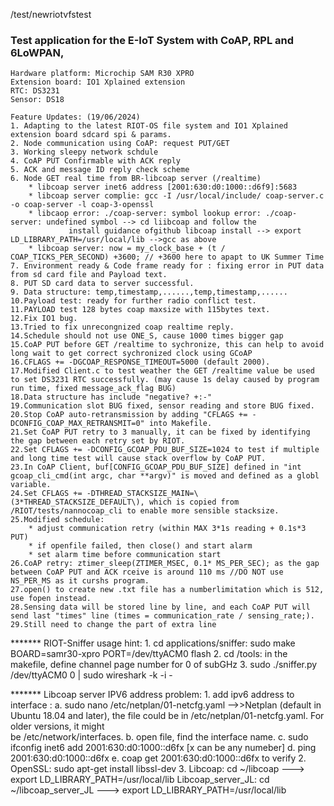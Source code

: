 
/test/newriotvfstest
### Test application for the E-IoT System with CoAP, RPL and 6LoWPAN, 
	Hardware platform: Microchip SAM R30 XPRO
	Extension board: IO1 Xplained extension
	RTC: DS3231
	Sensor: DS18
	
	Feature Updates: (19/06/2024)
	1. Adapting to the latest RIOT-OS file system and IO1 Xplained extension board sdcard spi & params.
	2. Node communication using CoAP: request PUT/GET
	3. Working sleepy network schdule
	4. CoAP PUT Confirmable with ACK reply
 	5. ACK and message ID reply check scheme 
	6. Node GET real time from BR-libcoap server (/realtime)
		* libcoap server inet6 address [2001:630:d0:1000::d6f9]:5683
		* libcoap server complie: gcc -I /usr/local/include/ coap-server.c -o coap-server -l coap-3-openssl
		* libcaop error: ./coap-server: symbol lookup error: ./coap-server: undefined symbol --> cd liibcoap and follow the 
				 install guidance ofgithub libcoap install --> export LD_LIBRARY_PATH=/usr/local/lib -->gcc as above
		* libcoap server: now = my_clock_base + (t / COAP_TICKS_PER_SECOND) +3600; // +3600 here to apapt to UK Summer Time
	7. Environment ready & Code frame ready for : fixing error in PUT data from sd card file and Payload text.
	8. PUT SD card data to server successful.
	9. Data structure: temp,timestamp,......,temp,timestamp,......
	10.Payload test: ready for further radio conflict test.
	11.PAYLOAD test 128 bytes coap maxsize with 115bytes text.
	12.Fix IO1 bug.
	13.Tried to fix unrecongnized coap realtime reply.
	14.Schedule should not use ONE_S, cause 1000 times bigger gap
	15.CoAP PUT before GET /realtime to sychronize, this can help to avoid long wait to get correct sychronized clock using GCoAP
	16.CFLAGS += -DGCOAP_RESPONSE_TIMEOUT=5000 (default 2000).
	17.Modified Client.c to test weather the GET /realtime value be used to set DS3231 RTC successfully. (may cause 1s delay caused by program run time, fixed message_ack_flag BUG)
	18.Data structure has include "negative? +:-"
	19.Communication slot BUG fixed, sensor reading and store BUG fixed.
	20.Stop CoAP auto-retransmission by adding "CFLAGS += -DCONFIG_COAP_MAX_RETRANSMIT=0" into Makefile.
	21.Set CoAP PUT retry to 3 manually, it can be fixed by identifying the gap between each retry set by RIOT.
	22.Set CFLAGS += -DCONFIG_GCOAP_PDU_BUF_SIZE=1024 to test if multiple and long time test will cause stack overflow by CoAP PUT.
	23.In CoAP Client, buf[CONFIG_GCOAP_PDU_BUF_SIZE] defined in "int gcoap_cli_cmd(int argc, char **argv)" is moved and defined as a globl variable. 
	24.Set CFLAGS += -DTHREAD_STACKSIZE_MAIN=\(3*THREAD_STACKSIZE_DEFAULT\), which is copied from /RIOT/tests/nannocoap_cli to enable more sensible stacksize. 
	25.Modified schedule: 
		* adjust communication retry (within MAX 3*1s reading + 0.1s*3 PUT)
		* if openfile failed, then close() and start alarm
		* set alarm time before communication start
	26.CoAP retry: ztimer_sleep(ZTIMER_MSEC, 0.1* MS_PER_SEC); as the gap between CoAP PUT and ACK rceive is around 110 ms //DO NOT use NS_PER_MS as it curshs program.
	27.open() to create new .txt file has a numberlimitation which is 512, use fopen instead.
	28.Sensing data will be stored line by line, and each CoAP PUT will send last "times" line (times = communication_rate / sensing_rate;).
	29.Still need to change the part of extra line 
	
	
******* RIOT-Sniffer usage hint:
	1. cd applications/sniffer: sudo make BOARD=samr30-xpro PORT=/dev/ttyACM0 flash
	2. cd /tools: in the makefile, define channel page number for 0 of subGHz
	3. sudo ./sniffer.py /dev/ttyACM0 0 | sudo wireshark -k -i -


******* Libcoap server IPV6 address problem:
	1. add ipv6 address to interface :
		a. sudo nano /etc/netplan/01-netcfg.yaml  -->>Netplan (default in Ubuntu 18.04 and later), the file could be in /etc/netplan/01-netcfg.yaml. For older versions, it might 				 
		   be /etc/network/interfaces.
		b. open file, find the interface name.
		c. sudo ifconfig <interface name> inet6 add 2001:630:d0:1000::d6fx [x can be any numeber]
		d. ping 2001:630:d0:1000::d6fx
		e. coap get 2001:630:d0:1000::d6fx to verify
	2. OpenSSL: sudo apt-get install libssl-dev
	3. Libcoap: cd ~/libcoap ---> export LD_LIBRARY_PATH=/usr/local/lib
	   Libcoap_server_JL: cd ~/libcoap_server_JL ---> export LD_LIBRARY_PATH=/usr/local/lib
